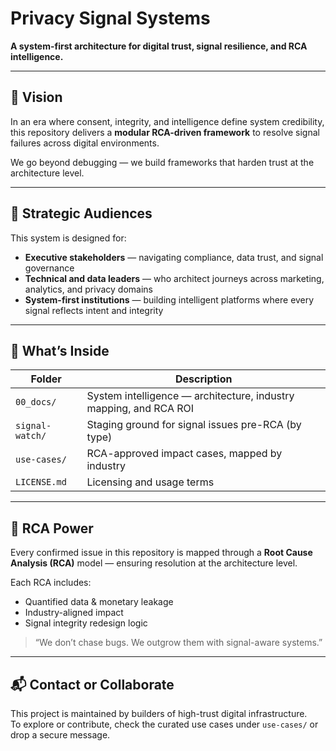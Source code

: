 # Privacy Signal Systems

**A system-first architecture for digital trust, signal resilience, and RCA intelligence.**

---

## 🚀 Vision

In an era where consent, integrity, and intelligence define system credibility, this repository delivers a **modular RCA-driven framework** to resolve signal failures across digital environments.

We go beyond debugging — we build frameworks that harden trust at the architecture level.

---

## 🎯 Strategic Audiences

This system is designed for:

- **Executive stakeholders** — navigating compliance, data trust, and signal governance
- **Technical and data leaders** — who architect journeys across marketing, analytics, and privacy domains
- **System-first institutions** — building intelligent platforms where every signal reflects intent and integrity

---

## 🧠 What’s Inside

| Folder | Description |
|--------|-------------|
| `00_docs/` | System intelligence — architecture, industry mapping, and RCA ROI |
| `signal-watch/` | Staging ground for signal issues pre-RCA (by type) |
| `use-cases/` | RCA-approved impact cases, mapped by industry |
| `LICENSE.md` | Licensing and usage terms |

---

## 💎 RCA Power

Every confirmed issue in this repository is mapped through a **Root Cause Analysis (RCA)** model — ensuring resolution at the architecture level.

Each RCA includes:

- Quantified data & monetary leakage
- Industry-aligned impact
- Signal integrity redesign logic

> “We don’t chase bugs. We outgrow them with signal-aware systems.”

---

## 📬 Contact or Collaborate

This project is maintained by builders of high-trust digital infrastructure.  
To explore or contribute, check the curated use cases under `use-cases/` or drop a secure message.
